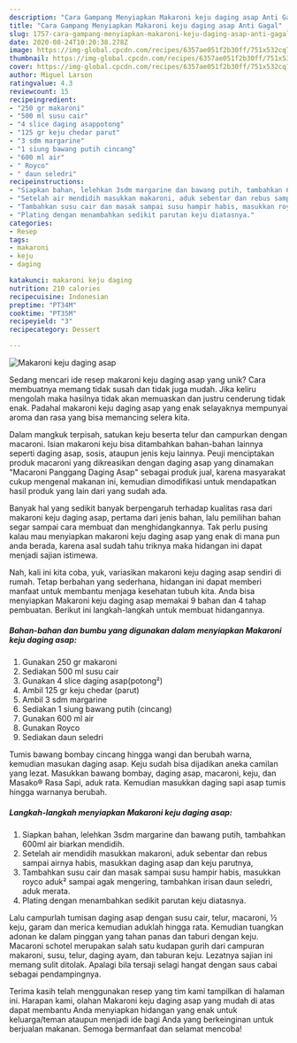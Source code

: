 ```yaml
---
description: "Cara Gampang Menyiapkan Makaroni keju daging asap Anti Gagal"
title: "Cara Gampang Menyiapkan Makaroni keju daging asap Anti Gagal"
slug: 1757-cara-gampang-menyiapkan-makaroni-keju-daging-asap-anti-gagal
date: 2020-08-24T10:20:38.278Z
image: https://img-global.cpcdn.com/recipes/6357ae051f2b30ff/751x532cq70/makaroni-keju-daging-asap-foto-resep-utama.jpg
thumbnail: https://img-global.cpcdn.com/recipes/6357ae051f2b30ff/751x532cq70/makaroni-keju-daging-asap-foto-resep-utama.jpg
cover: https://img-global.cpcdn.com/recipes/6357ae051f2b30ff/751x532cq70/makaroni-keju-daging-asap-foto-resep-utama.jpg
author: Miguel Larson
ratingvalue: 4.3
reviewcount: 15
recipeingredient:
- "250 gr makaroni"
- "500 ml susu cair"
- "4 slice daging asappotong"
- "125 gr keju chedar parut"
- "3 sdm margarine"
- "1 siung bawang putih cincang"
- "600 ml air"
- " Royco"
- " daun seledri"
recipeinstructions:
- "Siapkan bahan, lelehkan 3sdm margarine dan bawang putih, tambahkan 600ml air biarkan mendidih."
- "Setelah air mendidih masukkan makaroni, aduk sebentar dan rebus sampai airnya habis, masukkan daging asap dan keju parutnya,"
- "Tambahkan susu cair dan masak sampai susu hampir habis, masukkan royco aduk² sampai agak mengering, tambahkan irisan daun seledri, aduk merata."
- "Plating dengan menambahkan sedikit parutan keju diatasnya."
categories:
- Resep
tags:
- makaroni
- keju
- daging

katakunci: makaroni keju daging 
nutrition: 210 calories
recipecuisine: Indonesian
preptime: "PT34M"
cooktime: "PT35M"
recipeyield: "3"
recipecategory: Dessert

---
```



![Makaroni keju daging asap](https://img-global.cpcdn.com/recipes/6357ae051f2b30ff/751x532cq70/makaroni-keju-daging-asap-foto-resep-utama.jpg)

Sedang mencari ide resep makaroni keju daging asap yang unik? Cara membuatnya memang tidak susah dan tidak juga mudah. Jika keliru mengolah maka hasilnya tidak akan memuaskan dan justru cenderung tidak enak. Padahal makaroni keju daging asap yang enak selayaknya mempunyai aroma dan rasa yang bisa memancing selera kita.

Dalam mangkuk terpisah, satukan keju beserta telur dan campurkan dengan macaroni. Isian makaroni keju bisa ditambahkan bahan-bahan lainnya seperti daging asap, sosis, ataupun jenis keju lainnya. Peuji menciptakan produk macaroni yang dikreasikan dengan daging asap yang dinamakan &#34;Macaroni Panggang Daging Asap&#34; sebagai produk jual, karena masyarakat cukup mengenal makanan ini, kemudian dimodifikasi untuk mendapatkan hasil produk yang lain dari yang sudah ada.

Banyak hal yang sedikit banyak berpengaruh terhadap kualitas rasa dari makaroni keju daging asap, pertama dari jenis bahan, lalu pemilihan bahan segar sampai cara membuat dan menghidangkannya. Tak perlu pusing kalau mau menyiapkan makaroni keju daging asap yang enak di mana pun anda berada, karena asal sudah tahu triknya maka hidangan ini dapat menjadi sajian istimewa.


Nah, kali ini kita coba, yuk, variasikan makaroni keju daging asap sendiri di rumah. Tetap berbahan yang sederhana, hidangan ini dapat memberi manfaat untuk membantu menjaga kesehatan tubuh kita. Anda bisa menyiapkan Makaroni keju daging asap memakai 9 bahan dan 4 tahap pembuatan. Berikut ini langkah-langkah untuk membuat hidangannya.

<!--inarticleads1-->

##### Bahan-bahan dan bumbu yang digunakan dalam menyiapkan Makaroni keju daging asap:

1. Gunakan 250 gr makaroni
1. Sediakan 500 ml susu cair
1. Gunakan 4 slice daging asap(potong²)
1. Ambil 125 gr keju chedar (parut)
1. Ambil 3 sdm margarine
1. Sediakan 1 siung bawang putih (cincang)
1. Gunakan 600 ml air
1. Gunakan  Royco
1. Sediakan  daun seledri


Tumis bawang bombay cincang hingga wangi dan berubah warna, kemudian masukan daging asap. Keju sudah bisa dijadikan aneka camilan yang lezat. Masukkan bawang bombay, daging asap, macaroni, keju, dan Masako® Rasa Sapi, aduk rata. Kemudian masukkan daging sapi asap tumis hingga warnanya berubah. 

<!--inarticleads2-->

##### Langkah-langkah menyiapkan Makaroni keju daging asap:

1. Siapkan bahan, lelehkan 3sdm margarine dan bawang putih, tambahkan 600ml air biarkan mendidih.
1. Setelah air mendidih masukkan makaroni, aduk sebentar dan rebus sampai airnya habis, masukkan daging asap dan keju parutnya,
1. Tambahkan susu cair dan masak sampai susu hampir habis, masukkan royco aduk² sampai agak mengering, tambahkan irisan daun seledri, aduk merata.
1. Plating dengan menambahkan sedikit parutan keju diatasnya.


Lalu campurlah tumisan daging asap dengan susu cair, telur, macaroni, ½ keju, garam dan merica kemudian aduklah hingga rata. Kemudian tuangkan adonan ke dalam pinggan yang tahan panas dan taburi dengan keju. Macaroni schotel merupakan salah satu kudapan gurih dari campuran makaroni, susu, telur, daging ayam, dan taburan keju. Lezatnya sajian ini memang sulit ditolak. Apalagi bila tersaji selagi hangat dengan saus cabai sebagai pendampingnya. 

Terima kasih telah menggunakan resep yang tim kami tampilkan di halaman ini. Harapan kami, olahan Makaroni keju daging asap yang mudah di atas dapat membantu Anda menyiapkan hidangan yang enak untuk keluarga/teman ataupun menjadi ide bagi Anda yang berkeinginan untuk berjualan makanan. Semoga bermanfaat dan selamat mencoba!
